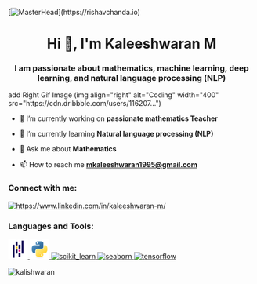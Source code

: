 [![MasterHead](https://www.bing.com/images/search?view=detailV2&ccid=xNPReldH&id=063ECF6DC089052DB2D624E6AB1E898E205AEB4C&thid=OIP.xNPReldHH6BM8IBavJAguAHaEY&mediaurl=https%3a%2f%2fwww.netpremacy.com%2fwp-content%2fuploads%2f2020%2f09%2fMachine-Learning-One-Pager-Graphic-Website-Banner.png&exph=1182&expw=2000&q=machine+learning+banner&simid=608030669495943006&FORM=IRPRST&ck=CB8AF2255FF6C3C3D52D6E6DD179CBA1&selectedIndex=0&idpp=overlayview&ajaxhist=0&ajaxserp=0...)](https://rishavchanda.io)
<h1 align="center">Hi 👋, I'm Kaleeshwaran M</h1>
<h3 align="center">I am passionate about mathematics, machine learning, deep learning, and natural language processing (NLP)</h3>
add Right Gif Image
(img align="right" alt="Coding" width="400" src="https://cdn.dribbble.com/users/116207...")

- 🔭 I’m currently working on **passionate mathematics Teacher**

- 🌱 I’m currently learning **Natural language processing (NLP)**

- 💬 Ask me about **Mathematics**

- 📫 How to reach me **mkaleeshwaran1995@gmail.com**

<h3 align="left">Connect with me:</h3>
<p align="left">
<a href="https://linkedin.com/in/https://www.linkedin.com/in/kaleeshwaran-m/" target="blank"><img align="center" src="https://raw.githubusercontent.com/rahuldkjain/github-profile-readme-generator/master/src/images/icons/Social/linked-in-alt.svg" alt="https://www.linkedin.com/in/kaleeshwaran-m/" height="30" width="40" /></a>
</p>

<h3 align="left">Languages and Tools:</h3>
<p align="left"> <a href="https://pandas.pydata.org/" target="_blank" rel="noreferrer"> <img src="https://raw.githubusercontent.com/devicons/devicon/2ae2a900d2f041da66e950e4d48052658d850630/icons/pandas/pandas-original.svg" alt="pandas" width="40" height="40"/> </a> <a href="https://www.python.org" target="_blank" rel="noreferrer"> <img src="https://raw.githubusercontent.com/devicons/devicon/master/icons/python/python-original.svg" alt="python" width="40" height="40"/> </a> <a href="https://scikit-learn.org/" target="_blank" rel="noreferrer"> <img src="https://upload.wikimedia.org/wikipedia/commons/0/05/Scikit_learn_logo_small.svg" alt="scikit_learn" width="40" height="40"/> </a> <a href="https://seaborn.pydata.org/" target="_blank" rel="noreferrer"> <img src="https://seaborn.pydata.org/_images/logo-mark-lightbg.svg" alt="seaborn" width="40" height="40"/> </a> <a href="https://www.tensorflow.org" target="_blank" rel="noreferrer"> <img src="https://www.vectorlogo.zone/logos/tensorflow/tensorflow-icon.svg" alt="tensorflow" width="40" height="40"/> </a> </p>

<p><img align="center" src="https://github-readme-stats.vercel.app/api/top-langs?username=kalishwaran&show_icons=true&locale=en&layout=compact" alt="kalishwaran" /></p>



